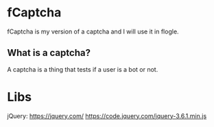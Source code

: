 # fCaptcha
fCaptcha is my version of a captcha and I will use it in flogle.
## What is a captcha?
A captcha is a thing that tests if a user is a bot or not.
# Libs
jQuery: https://jquery.com/ https://code.jquery.com/jquery-3.6.1.min.js